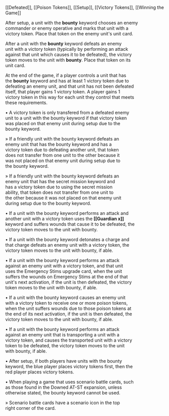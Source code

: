 [[Defeated]], [[Poison Tokens]], [[Setup]], [[Victory Tokens]], [[Winning the Game]]

After setup, a unit with the **bounty** keyword chooses an enemy  
commander or enemy operative and marks that unit with a  
victory token. Place that token on the enemy unit's unit card.

After a unit with the **bounty** keyword defeats an enemy  
unit with a victory token (typically by performing an attack  
against that unit which causes it to be defeated), the victory  
token moves to the unit with **bounty**. Place that token on its  
unit card.  

At the end of the game, if a player controls a unit that has  
the **bounty** keyword and has at least 1 victory token due to  
defeating an enemy unit, and that unit has not been defeated  
itself, that player gains 1 victory token. A player gains 1  
victory token in this way for each unit they control that meets  
these requirements.  

• A victory token is only transfered from a defeated enemy  
unit to a unit with the bounty keyword if that victory token  
was placed on that enemy unit during setup due to the  
bounty keyword.  

» If a friendly unit with the bounty keyword defeats an  
enemy unit that has the bounty keyword and has a  
victory token due to defeating another unit, that token  
does not transfer from one unit to the other because it  
was not placed on that enemy unit during setup due to  
the bounty keyword.

» If a friendly unit with the bounty keyword defeats an  
enemy unit that has the secret mission keyword and  
has a victory token due to using the secret mission  
ability, that token does not transfer from one unit to  
the other because it was not placed on that enemy unit  
during setup due to the bounty keyword.  

• If a unit with the bounty keyword performs an attack and  
another unit with a victory token uses the **[[Guardian x]]**  
keyword and suffers wounds that cause it to be defeated, the  
victory token moves to the unit with bounty.  

• If a unit with the bounty keyword detonates a charge and  
that charge defeats an enemy unit with a victory token, the  
victory token moves to the unit with bounty, if able.

• If a unit with the bounty keyword performs an attack  
against an enemy unit with a victory token, and that unit  
uses the Emergency Stims upgrade card, when the unit  
suffers the wounds on Emergency Stims at the end of that  
unit's next activation, if the unit is then defeated, the victory  
token moves to the unit with bounty, if able. 

• If a unit with the bounty keyword causes an enemy unit  
with a victory token to receive one or more poison tokens,  
when the unit suffers wounds due to those poison tokens at  
the end of its next activation, if the unit is then defeated, the  
victory token moves to the unit with bounty, if able. 

• If a unit with the bounty keyword performs an attack  
against an enemy unit that is transporting a unit with a  
victory token, and causes the transported unit with a victory  
token to be defeated, the victory token moves to the unit  
with bounty, if able.  

• After setup, if both players have units with the bounty  
keyword, the blue player places victory tokens first, then the  
red player places victory tokens.

• When playing a game that uses scenario battle cards, such  
as those found in the Downed AT-ST expansion, unless  
otherwise stated, the bounty keyword cannot be used.  

» Scenario battle cards have a scenario icon in the top  
right corner of the card.  

